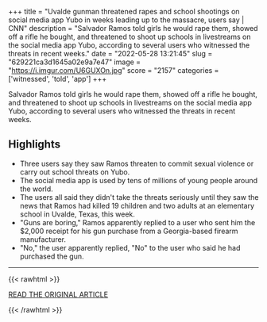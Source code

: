 +++
title = "Uvalde gunman threatened rapes and school shootings on social media app Yubo in weeks leading up to the massacre, users say | CNN"
description = "Salvador Ramos told girls he would rape them, showed off a rifle he bought, and threatened to shoot up schools in livestreams on the social media app Yubo, according to several users who witnessed the threats in recent weeks."
date = "2022-05-28 13:21:45"
slug = "629221ca3d1645a02e9a7e47"
image = "https://i.imgur.com/U6GUXOn.jpg"
score = "2157"
categories = ['witnessed', 'told', 'app']
+++

Salvador Ramos told girls he would rape them, showed off a rifle he bought, and threatened to shoot up schools in livestreams on the social media app Yubo, according to several users who witnessed the threats in recent weeks.

## Highlights

- Three users say they saw Ramos threaten to commit sexual violence or carry out school threats on Yubo.
- The social media app is used by tens of millions of young people around the world.
- The users all said they didn't take the threats seriously until they saw the news that Ramos had killed 19 children and two adults at an elementary school in Uvalde, Texas, this week.
- "Guns are boring," Ramos apparently replied to a user who sent him the $2,000 receipt for his gun purchase from a Georgia-based firearm manufacturer.
- "No," the user apparently replied, "No" to the user who said he had purchased the gun.

---

{{< rawhtml >}}
  <p class="article-category">
    <a target="_blank" href="https://www.cnn.com/2022/05/27/us/yubo-app-salvador-ramos-threats-invs/index.html">READ THE ORIGINAL ARTICLE</a>
  </p>
{{< /rawhtml >}}

